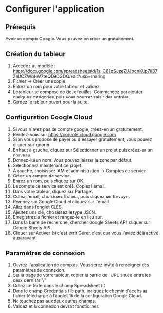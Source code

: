 # Configurer l'application

## Prérequis
Avoir un compte Google. Vous pouvez en créer un gratuitement.

## Création du tableur
1. Accédez au modèle : https://docs.google.com/spreadsheets/d/1z_C62pSJzeZUJbcnKUp7ii37ZnUCZWbHW7teQD9OGDQ/edit?usp=sharing
2. Fichier -> Créer une copie
3. Entrez un nom pour votre tableur et validez.
4. Le tableur se compose de deux feuilles. Commencez par ajouter quelques catégories, puis vous pourrez saisir des entrées.
5. Gardez le tableur ouvert pour la suite.

## Configuration Google Cloud
1. Si vous n'avez pas de compte google, créez-en un gratuitement.
2. Rendez-vous sur https://console.cloud.google.com
3. Si on vous propose de payer ou d'essayer gratuitement, vous pouvez cliquer sur ignorer.
4. En haut à gauche, cliquez sur Sélectionner un projet puis créez-en un nouveau.
5. Donnez-lui un nom. Vous pouvez laisser la zone par défaut.
6. Sélectionnez maintenant ce projet.
7. À gauche, choisissez IAM et administration -> Comptes de service
8. Créez un compte de service.
9. Entrez un nom, puis cliquez sur OK.
10. Le compte de service est créé. Copiez l'email.
11. Dans votre tableur, cliquez sur Partager.
12. Collez l'email, choisissez Editeur, puis cliquez sur Envoyer.
13. Revenez sur Google Cloud et cliquez sur l'email.
14. Allez dans l'onglet CLÉS.
15. Ajoutez une clé, choisissez le type JSON.
16. Enregistrez le fichier et rangez-le en lieu sur.
17. Dans la barre de recherche, chercher Google Sheets API, cliquer sur Google Sheets API.
18. Cliquer sur Activer (si c'est écrit Gérer, c'est que vous l'aviez déjà activé auparavant)

## Paramètres de connexion
1. Ouvrez l'application de comptes. Vous serez invité à renseigner des paramètres de connexion.
2. Sur la page de votre tableur, copier la partie de l'URL située entre les deux derniers '/'
3. Collez ce texte dans le champ Spreadsheet ID
4. Dans le champ Credentials file path, indiquez le chemin d'accès au fichier téléchargé à l'onglet 16 de la configuration Google Cloud.
5. Ne touchez pas aux deux autres champs.
6. Validez et la connexion devrait fonctionner.
